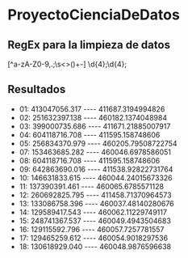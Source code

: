 # ProyectoCienciaDeDatos

## RegEx para la limpieza de datos

[^a-zA-Z0-9,\.;\s<>()+-]
\d{4};\d{4};

## Resultados

- 01: 413047056.317 ---- 411687.3194994826
- 02: 251632397.138 ---- 460182.1374048984
- 03: 399000735.686 ---- 411671.21885007917
- 04: 604118716.708 ---- 411595.158748606
- 05: 256834370.979 ---- 460205.79508722754
- 07: 153463685.282 ---- 460046.6978586051
- 08: 604118716.708 ---- 411595.158748606
- 09: 642863690.016 ---- 411538.92822731764
- 10: 146631833.615 ---- 460044.24015673326
- 11: 137390391.461 ---- 460065.6785571128
- 12: 260692825.795 ---- 411458.71370964573
- 13: 133086758.396 ---- 460037.48140280676
- 14: 129589417.543 ---- 460062.11229749117
- 15: 248741367.537 ---- 460049.4943504683
- 16: 129115592.796 ---- 460057.7257781557
- 17: 129465259.612 ---- 460054.9018297536
- 18: 130618929.040 ---- 460048.9876596638
